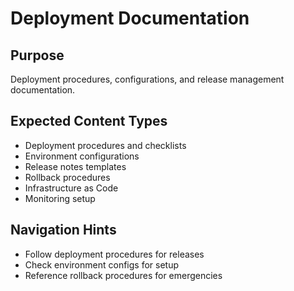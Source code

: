 # Deployment Documentation

## Purpose
Deployment procedures, configurations, and release management documentation.

## Expected Content Types
- Deployment procedures and checklists
- Environment configurations
- Release notes templates
- Rollback procedures
- Infrastructure as Code
- Monitoring setup

## Navigation Hints
- Follow deployment procedures for releases
- Check environment configs for setup
- Reference rollback procedures for emergencies